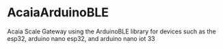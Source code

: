 # AcaiaArduinoBLE
Acaia Scale Gateway using the ArduinoBLE library for devices such as the esp32, arduino nano esp32, and arduino nano iot 33
